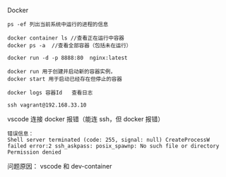 Docker 
```
ps -ef 列出当前系统中运行的进程的信息

docker container ls //查看正在运行中容器
docker ps -a  //查看全部容器（包括未在运行）

docker run -d -p 8888:80  nginx:latest 

docker run 用于创建并启动新的容器实例，
docker start 用于启动已经存在但停止的容器

docker logs 容器Id   查看日志

ssh vagrant@192.168.33.10
```


vscode 连接 docker 报错（能连 ssh，但 docker 报错）
```
错误信息：
Shell server terminated (code: 255, signal: null) CreateProcessW failed error:2 ssh_askpass: posix_spawnp: No such file or directory Permission denied

```
问题原因：
vscode 和 dev-container